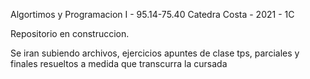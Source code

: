 Algortimos y Programacion I - 95.14-75.40
Catedra Costa - 2021 - 1C

Repositorio en construccion.

Se iran subiendo archivos, ejercicios apuntes de 
clase tps, parciales y finales resueltos a medida 
que transcurra la cursada
